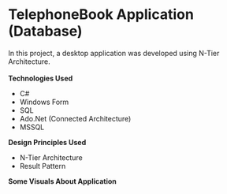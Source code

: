 # TelephoneBook Application (Database)
In this project, a desktop application was developed using N-Tier Architecture. <br />
<br />
<b>Technologies Used</b>
 * C#
 * Windows Form
 * SQL
 * Ado.Net (Connected Architecture)
 * MSSQL

<b>Design Principles Used</b><br>
 * N-Tier Architecture
 * Result Pattern

<b>Some Visuals About Application</b><br>
